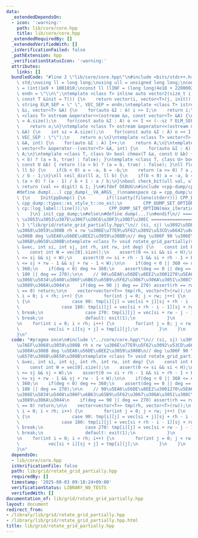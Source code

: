 ```yaml
---
data:
  _extendedDependsOn:
  - icon: ':warning:'
    path: lib/core/core.hpp
    title: lib/core/core.hpp
  _extendedRequiredBy: []
  _extendedVerifiedWith: []
  _isVerificationFailed: false
  _pathExtension: hpp
  _verificationStatusIcon: ':warning:'
  attributes:
    links: []
  bundledCode: "#line 2 \"lib/core/core.hpp\"\n#include <bits/stdc++.h>\nusing namespace\
    \ std;\nusing ll = long long;\nusing ull = unsigned long long;\nconst int INF\
    \ = (int)1e9 + 1001010;\nconst ll llINF = (long long)4e18 + 22000020;\nconst string\
    \ endn = \"\\n\";\ntemplate <class T> inline auto vector2(size_t i, size_t j,\
    \ const T &init = T()) {\n    return vector(i, vector<T>(j, init));\n}\nconst\
    \ string ELM_SEP = \" \", VEC_SEP = endn;\ntemplate <class T> istream &operator>>(istream\
    \ &i, vector<T> &A) {\n    for(auto &I : A) i >> I;\n    return i;\n}\ntemplate\
    \ <class T> ostream &operator<<(ostream &o, const vector<T> &A) {\n    int sz\
    \ = A.size();\n    for(const auto &I : A) o << I << (--sz ? ELM_SEP : \"\");\n\
    \    return o;\n}\ntemplate <class T> ostream &operator<<(ostream &o, const vector<vector<T>>\
    \ &A) {\n    int sz = A.size();\n    for(const auto &I : A) o << I << (--sz ?\
    \ VEC_SEP : \"\");\n    return o;\n}\ntemplate <class T> vector<T> &operator++(vector<T>\
    \ &A, int) {\n    for(auto &I : A) I++;\n    return A;\n}\ntemplate <class T>\
    \ vector<T> &operator--(vector<T> &A, int) {\n    for(auto &I : A) I--;\n    return\
    \ A;\n}\ntemplate <class T, class U> bool chmax(T &a, const U &b) { return ((a\
    \ < b) ? (a = b, true) : false); }\ntemplate <class T, class U> bool chmin(T &a,\
    \ const U &b) { return ((a > b) ? (a = b, true) : false); }\nll floor_div(ll a,\
    \ ll b) {\n    if(b < 0) a = -a, b = -b;\n    return (a >= 0) ? a / b : (a + 1)\
    \ / b - 1;\n}\nll ceil_div(ll a, ll b) {\n    if(b < 0) a = -a, b = -b;\n    return\
    \ (a > 0) ? (a - 1) / b + 1 : a / b;\n}\nbool check_bit(ull val, ull digit) {\
    \ return (val >> digit) & 1; }\n#ifdef DEBUG\n#include <cpp-dump/cpp-dump.hpp>\n\
    #define dump(...) cpp_dump(__VA_ARGS__)\nnamespace cp = cpp_dump;\nstruct InitCppDump\
    \ {\n    InitCppDump() {\n        if(!isatty(fileno(stderr))) CPP_DUMP_SET_OPTION(es_style,\
    \ cpp_dump::types::es_style_t::no_es);\n        CPP_DUMP_SET_OPTION(log_label_func,\
    \ cp::log_label::line());\n        CPP_DUMP_SET_OPTION(max_iteration_count, 30);\n\
    \    }\n} init_cpp_dump;\n#else\n#define dump(...)\n#endif\n// ====================\
    \ \u3053\u3053\u307E\u3067\u30C6\u30F3\u30D7\u30EC ====================\n#line\
    \ 3 \"lib/grid/rotate_grid_partially.hpp\"\n// (si, sj) \u3092\u5DE6\u4E0A\u7AEF\
    \u3068\u3059\u308B rh x rw \u306E\u77E9\u5F62\u3092\u53CD\u6642\u8A08\u56DE\u308A\
    \u306B deg \u5EA6\u56DE\u8EE2\u3059\u308B\n// deg \u306F 90 \u306E\u500D\u6570\
    \u306B\u9650\u308B\ntemplate <class T> void rotate_grid_partially(vector<vector<T>>\
    \ &vec, int si, int sj, int rh, int rw, int deg) {\n    const int H = vec.size();\n\
    \    const int W = vec[0].size();\n    assert(0 <= si && si < H);\n    assert(0\
    \ <= sj && sj < W);\n    assert(0 <= si + rh - 1 && si + rh - 1 < H);\n    assert(0\
    \ <= sj + rw - 1 && sj + rw - 1 < W);\n\n    if(deg < 0 || 360 <= deg) deg %=\
    \ 360;\n    if(deg < 0) deg += 360;\n    assert(deg == 0 || deg == 90 || deg ==\
    \ 180 || deg == 270);\n\n    // 90\u5EA6\u56DE\u8EE2\u3001270\u5EA6\u56DE\u8EE2\
    \u306E\u5834\u5408\u306F\u6B63\u65B9\u5F62\u3067\u306A\u3051\u308C\u3070\u306A\
    \u3089\u306A\u3044\n    if(deg == 90 || deg == 270) assert(rh == rw);\n\n    if(deg\
    \ == 0) return;\n\n    vector<vector<T>> tmp(rh, vector<T>(rw));\n    for(int\
    \ i = 0; i < rh; i++) {\n        for(int j = 0; j < rw; j++) {\n            switch(deg)\
    \ {\n                case 90: tmp[i][j] = vec[si + j][sj + rh - i - 1]; break;\n\
    \                case 180: tmp[i][j] = vec[si + rh - i - 1][sj + rw - j - 1];\
    \ break;\n                case 270: tmp[i][j] = vec[si + rw - j - 1][sj + i];\
    \ break;\n                default: exit(1);\n            }\n        }\n    }\n\
    \n    for(int i = 0; i < rh; i++) {\n        for(int j = 0; j < rw; j++) {\n \
    \           vec[si + i][sj + j] = tmp[i][j];\n        }\n    }\n    return;\n\
    }\n"
  code: "#pragma once\n#include \"../core/core.hpp\"\n// (si, sj) \u3092\u5DE6\u4E0A\
    \u7AEF\u3068\u3059\u308B rh x rw \u306E\u77E9\u5F62\u3092\u53CD\u6642\u8A08\u56DE\
    \u308A\u306B deg \u5EA6\u56DE\u8EE2\u3059\u308B\n// deg \u306F 90 \u306E\u500D\
    \u6570\u306B\u9650\u308B\ntemplate <class T> void rotate_grid_partially(vector<vector<T>>\
    \ &vec, int si, int sj, int rh, int rw, int deg) {\n    const int H = vec.size();\n\
    \    const int W = vec[0].size();\n    assert(0 <= si && si < H);\n    assert(0\
    \ <= sj && sj < W);\n    assert(0 <= si + rh - 1 && si + rh - 1 < H);\n    assert(0\
    \ <= sj + rw - 1 && sj + rw - 1 < W);\n\n    if(deg < 0 || 360 <= deg) deg %=\
    \ 360;\n    if(deg < 0) deg += 360;\n    assert(deg == 0 || deg == 90 || deg ==\
    \ 180 || deg == 270);\n\n    // 90\u5EA6\u56DE\u8EE2\u3001270\u5EA6\u56DE\u8EE2\
    \u306E\u5834\u5408\u306F\u6B63\u65B9\u5F62\u3067\u306A\u3051\u308C\u3070\u306A\
    \u3089\u306A\u3044\n    if(deg == 90 || deg == 270) assert(rh == rw);\n\n    if(deg\
    \ == 0) return;\n\n    vector<vector<T>> tmp(rh, vector<T>(rw));\n    for(int\
    \ i = 0; i < rh; i++) {\n        for(int j = 0; j < rw; j++) {\n            switch(deg)\
    \ {\n                case 90: tmp[i][j] = vec[si + j][sj + rh - i - 1]; break;\n\
    \                case 180: tmp[i][j] = vec[si + rh - i - 1][sj + rw - j - 1];\
    \ break;\n                case 270: tmp[i][j] = vec[si + rw - j - 1][sj + i];\
    \ break;\n                default: exit(1);\n            }\n        }\n    }\n\
    \n    for(int i = 0; i < rh; i++) {\n        for(int j = 0; j < rw; j++) {\n \
    \           vec[si + i][sj + j] = tmp[i][j];\n        }\n    }\n    return;\n\
    }\n"
  dependsOn:
  - lib/core/core.hpp
  isVerificationFile: false
  path: lib/grid/rotate_grid_partially.hpp
  requiredBy: []
  timestamp: '2025-08-03 09:18:24+09:00'
  verificationStatus: LIBRARY_NO_TESTS
  verifiedWith: []
documentation_of: lib/grid/rotate_grid_partially.hpp
layout: document
redirect_from:
- /library/lib/grid/rotate_grid_partially.hpp
- /library/lib/grid/rotate_grid_partially.hpp.html
title: lib/grid/rotate_grid_partially.hpp
---
```

